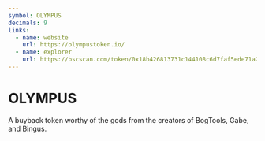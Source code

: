 ```yaml
---
symbol: OLYMPUS
decimals: 9
links:
  - name: website
    url: https://olympustoken.io/
  - name: explorer
    url: https://bscscan.com/token/0x18b426813731c144108c6d7faf5ede71a258fd9a
---
```


# OLYMPUS

A buyback token worthy of the gods from the creators of BogTools, Gabe, and Bingus.
